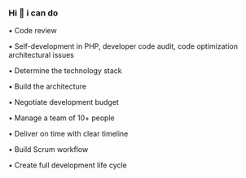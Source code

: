 ### Hi 👋 i can do

• Code review
 
• Self-development in PHP, developer code audit, code optimization architectural issues

• Determine the technology stack

• Build the architecture

• Negotiate development budget

• Manage a team of 10+ people

• Deliver on time with clear timeline

• Build Scrum workflow

• Create full development life cycle



<!--
**valentininua/valentininua** is a ✨ _special_ ✨ repository because its `README.md` (this file) appears on your GitHub profile.

Here are some ideas to get you started:

- 🔭 I’m currently working on ...
- 🌱 I’m currently learning ...
- 👯 I’m looking to collaborate on ...
- 🤔 I’m looking for help with ...
- 💬 Ask me about ...
- 📫 How to reach me: ...
- 😄 Pronouns: ...
- ⚡ Fun fact: ...
-->
